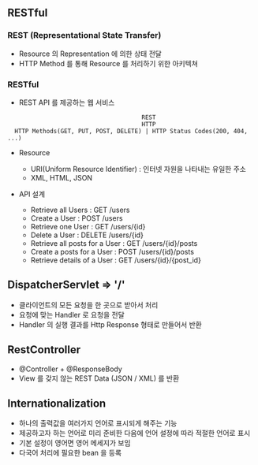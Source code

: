## RESTful
### REST (Representational State Transfer)
- Resource 의 Representation 에 의한 상태 전달
- HTTP Method 를 통해 Resource 를 처리하기 위한 아키텍쳐

### RESTful
- REST API 를 제공하는 웹 서비스

```
                                      REST
                                      HTTP
  HTTP Methods(GET, PUT, POST, DELETE) | HTTP Status Codes(200, 404, ...)
```

- Resource
  + URI(Uniform Resource Identifier) : 인터넷 자원을 나타내는 유일한 주소 
  + XML, HTML, JSON

- API 설계
  + Retrieve all Users : GET /users
  + Create a User : POST /users
  + Retrieve one User : GET /users/{id}
  + Delete a User : DELETE /users/{id}
  + Retrieve all posts for a User : GET /users/{id}/posts
  + Create a posts for a User : POST /users/{id}/posts
  + Retrieve details of a User : GET /users/{id}/{post_id}

## DispatcherServlet => '/'
- 클라이언트의 모든 요청을 한 곳으로 받아서 처리
- 요청에 맞는 Handler 로 요청을 전달
- Handler 의 실행 결과를 Http Response 형태로 만들어서 반환

## RestController
- @Controller + @ResponseBody
- View 를 갖지 않는 REST Data (JSON / XML) 를 반환

## Internationalization
- 하나의 출력값을 여러가지 언어로 표시되게 해주는 기능
- 제공하고자 하는 언어로 미리 준비한 다음에 언어 설정에 따라 적절한 언어로 표시
- 기본 설정이 영어면 영어 메세지가 보임
- 다국어 처리에 필요한 bean 을 등록 
